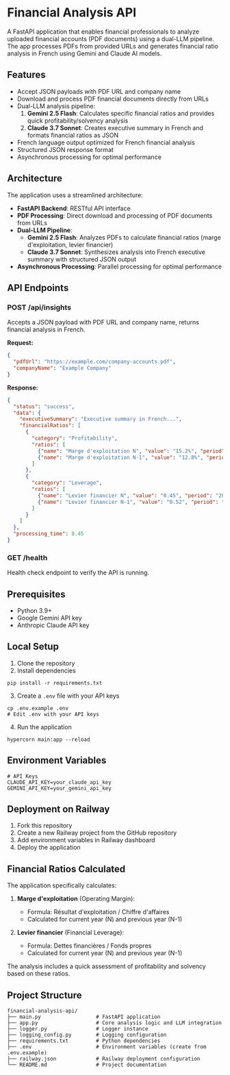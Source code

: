 # Financial Analysis API

A FastAPI application that enables financial professionals to analyze uploaded financial accounts (PDF documents) using a dual-LLM pipeline. The app processes PDFs from provided URLs and generates financial ratio analysis in French using Gemini and Claude AI models.

## Features

- Accept JSON payloads with PDF URL and company name
- Download and process PDF financial documents directly from URLs
- Dual-LLM analysis pipeline:
  1. **Gemini 2.5 Flash**: Calculates specific financial ratios and provides quick profitability/solvency analysis
  2. **Claude 3.7 Sonnet**: Creates executive summary in French and formats financial ratios as JSON
- French language output optimized for French financial analysis
- Structured JSON response format
- Asynchronous processing for optimal performance

## Architecture

The application uses a streamlined architecture:

- **FastAPI Backend**: RESTful API interface
- **PDF Processing**: Direct download and processing of PDF documents from URLs
- **Dual-LLM Pipeline**:
  - **Gemini 2.5 Flash**: Analyzes PDFs to calculate financial ratios (marge d'exploitation, levier financier)
  - **Claude 3.7 Sonnet**: Synthesizes analysis into French executive summary with structured JSON output
- **Asynchronous Processing**: Parallel processing for optimal performance

## API Endpoints

### POST /api/insights

Accepts a JSON payload with PDF URL and company name, returns financial analysis in French.

**Request:**

```json
{
  "pdfUrl": "https://example.com/company-accounts.pdf",
  "companyName": "Example Company"
}
```

**Response:**

```json
{
  "status": "success",
  "data": {
    "executiveSummary": "Executive summary in French...",
    "financialRatios": [
      {
        "category": "Profitability",
        "ratios": [
          {"name": "Marge d'exploitation N", "value": "15.2%", "period": "2023"},
          {"name": "Marge d'exploitation N-1", "value": "12.8%", "period": "2022"}
        ]
      },
      {
        "category": "Leverage", 
        "ratios": [
          {"name": "Levier financier N", "value": "0.45", "period": "2023"},
          {"name": "Levier financier N-1", "value": "0.52", "period": "2022"}
        ]
      }
    ]
  },
  "processing_time": 8.45
}
```

### GET /health

Health check endpoint to verify the API is running.

## Prerequisites

- Python 3.9+
- Google Gemini API key
- Anthropic Claude API key

## Local Setup

1. Clone the repository
2. Install dependencies
```
pip install -r requirements.txt
```

3. Create a `.env` file with your API keys
```
cp .env.example .env
# Edit .env with your API keys
```

4. Run the application
```
hypercorn main:app --reload
```

## Environment Variables

```
# API Keys
CLAUDE_API_KEY=your_claude_api_key
GEMINI_API_KEY=your_gemini_api_key
```

## Deployment on Railway

1. Fork this repository
2. Create a new Railway project from the GitHub repository
3. Add environment variables in Railway dashboard
4. Deploy the application

## Financial Ratios Calculated

The application specifically calculates:

1. **Marge d'exploitation** (Operating Margin):
   - Formula: Résultat d'exploitation / Chiffre d'affaires
   - Calculated for current year (N) and previous year (N-1)

2. **Levier financier** (Financial Leverage):
   - Formula: Dettes financières / Fonds propres
   - Calculated for current year (N) and previous year (N-1)

The analysis includes a quick assessment of profitability and solvency based on these ratios.

## Project Structure
```
financial-analysis-api/
├── main.py                  # FastAPI application
├── app.py                   # Core analysis logic and LLM integration
├── logger.py                # Logger instance
├── logging_config.py        # Logging configuration
├── requirements.txt         # Python dependencies
├── .env                     # Environment variables (create from .env.example)
├── railway.json             # Railway deployment configuration
└── README.md                # Project documentation
```
